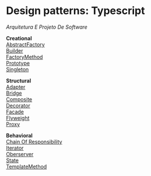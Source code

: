 # Design patterns: Typescript
*Arquitetura E Projeto De Software*


**Creational** <br />
[AbstractFactory](https://github.com/igoramos77/typescript-design-patterns/blob/main/Creational/AbstractFactory/abstractFactory.ts) <br />
[Builder](https://github.com/igoramos77/typescript-design-patterns/blob/main/Creational/Builder/builder.ts) <br />
[FactoryMethod](https://github.com/igoramos77/typescript-design-patterns/blob/main/Creational/FactoryMethod/factoryMethod.ts) <br />
[Prototype](https://github.com/igoramos77/typescript-design-patterns/blob/main/Creational/Prototype/prototype.ts) <br />
[Singleton](https://github.com/igoramos77/typescript-design-patterns/blob/main/Creational/Singleton/singleton.ts) <br />

**Structural** <br />
[Adapter](https://github.com/igoramos77/typescript-design-patterns/blob/main/Structural/Adapter/adpter.ts) <br />
[Bridge](https://github.com/igoramos77/typescript-design-patterns/blob/main/Structural/Bridge/bridge.ts) <br />
[Composite](https://github.com/igoramos77/typescript-design-patterns/blob/main/Structural/Composite/composite.ts) <br />
[Decorator](https://github.com/igoramos77/typescript-design-patterns/blob/main/Structural/Decorator/decorator.ts) <br />
[Facade](https://github.com/igoramos77/typescript-design-patterns/blob/main/Structural/Facade/facade.ts) <br />
[Flyweight](https://github.com/igoramos77/typescript-design-patterns/blob/main/Structural/Flyweight/flyweight.ts) <br />
[Proxy](https://github.com/igoramos77/typescript-design-patterns/blob/main/Structural/Proxy/proxy.ts) <br />

**Behavioral** <br />
[Chain Of Responsibility](https://github.com/igoramos77/typescript-design-patterns/blob/main/Behavioral/ChainOfResponsibility/chain-of-responsability.ts) <br />
[Iterator](https://github.com/igoramos77/typescript-design-patterns/blob/main/Behavioral/Iterator/iterator.ts) <br />
[Oberserver](https://github.com/igoramos77/typescript-design-patterns/tree/main/Behavioral/Observer) <br />
[State](https://github.com/igoramos77/typescript-design-patterns/blob/main/Behavioral/State/state.ts) <br />
[TemplateMethod](https://github.com/igoramos77/typescript-design-patterns/blob/main/Behavioral/TemplateMethod/templateMethod.ts) <br />